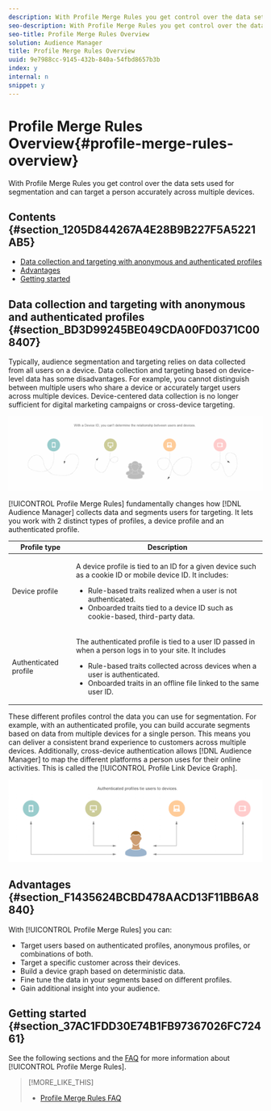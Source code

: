 ```yaml
---
description: With Profile Merge Rules you get control over the data sets used for segmentation and can target a person accurately across multiple devices.
seo-description: With Profile Merge Rules you get control over the data sets used for segmentation and can target a person accurately across multiple devices.
seo-title: Profile Merge Rules Overview
solution: Audience Manager
title: Profile Merge Rules Overview
uuid: 9e7988cc-9145-432b-840a-54fbd8657b3b
index: y
internal: n
snippet: y
---
```


# Profile Merge Rules Overview{#profile-merge-rules-overview}

With Profile Merge Rules you get control over the data sets used for segmentation and can target a person accurately across multiple devices.

## Contents {#section_1205D844267A4E28B9B227F5A5221AB5}

<!-- 

profile-link-intro.xml

 -->

* [Data collection and targeting with anonymous and authenticated profiles](../../c-features/profile-merge-rules/merge-rules-overview.md#section_BD3D99245BE049CDA00FD0371C008407) 
* [Advantages](../../c-features/profile-merge-rules/merge-rules-overview.md#section_F1435624BCBD478AACD13F11BB6A8840) 
* [Getting started](../../c-features/profile-merge-rules/merge-rules-overview.md#section_37AC1FDD30E74B1FB97367026FC72461)

## Data collection and targeting with anonymous and authenticated profiles {#section_BD3D99245BE049CDA00FD0371C008407}

Typically, audience segmentation and targeting relies on data collected from all users on a device. Data collection and targeting based on device-level data has some disadvantages. For example, you cannot distinguish between multiple users who share a device or accurately target users across multiple devices. Device-centered data collection is no longer sufficient for digital marketing campaigns or cross-device targeting.

![](assets/unauthenticated2.png)

[!UICONTROL Profile Merge Rules] fundamentally changes how [!DNL Audience Manager] collects data and segments users for targeting. It lets you work with 2 distinct types of profiles, a device profile and an authenticated profile.

<table id="table_CE98C0E32A964B27804736A896233869"> 
 <thead> 
  <tr> 
   <th colname="col1" class="entry"> Profile type </th> 
   <th colname="col2" class="entry"> Description </th> 
  </tr> 
 </thead>
 <tbody> 
  <tr> 
   <td colname="col1"> Device profile </td> 
   <td colname="col2"> <p>A device profile is tied to an ID for a given device such as a cookie ID or mobile device ID. It includes: </p> <p> 
     <ul id="ul_0420875DE65E44FFAC76E0DD205CFEC4"> 
      <li id="li_044AD85C644A41FB8EF48164BAC0CE34">Rule-based traits realized when a user is not authenticated. </li> 
      <li id="li_984D9790A6984139AFCFC2DFE4DF1BFC">Onboarded traits tied to a device ID such as cookie-based, third-party data. </li> 
     </ul> </p> </td> 
  </tr> 
  <tr> 
   <td colname="col1"> Authenticated profile </td> 
   <td colname="col2"> <p>The authenticated profile is tied to a user ID passed in when a person logs in to your site. It includes </p> 
    <ul id="ul_18319CAA875148DBAE095134D42637B3"> 
     <li id="li_E24BD33E049849E5A594B0750F530475">Rule-based traits collected across devices when a user is authenticated. </li> 
     <li id="li_531AC9E0EC9D45108457FEC8E8D4E66C">Onboarded traits in an offline file linked to the same user ID. </li> 
    </ul> </td> 
  </tr> 
 </tbody> 
</table>

These different profiles control the data you can use for segmentation. For example, with an authenticated profile, you can build accurate segments based on data from multiple devices for a single person. This means you can deliver a consistent brand experience to customers across multiple devices. Additionally, cross-device authentication allows [!DNL Audience Manager] to map the different platforms a person uses for their online activities. This is called the [!UICONTROL Profile Link Device Graph].

![](assets/authenticated2.png)

## Advantages {#section_F1435624BCBD478AACD13F11BB6A8840}

With [!UICONTROL Profile Merge Rules] you can:

* Target users based on authenticated profiles, anonymous profiles, or combinations of both. 
* Target a specific customer across their devices. 
* Build a device graph based on deterministic data. 
* Fine tune the data in your segments based on different profiles. 
* Gain additional insight into your audience.

## Getting started {#section_37AC1FDD30E74B1FB97367026FC72461}

See the following sections and the [FAQ](../../faq/faq-profile-merge.md#concept_C8E29A974E194B62B0BAC1CCDD0DF4FF) for more information about [!UICONTROL Profile Merge Rules]. 

>[!MORE_LIKE_THIS]
>
>* [Profile Merge Rules FAQ](../../faq/faq-profile-merge.md#concept_C8E29A974E194B62B0BAC1CCDD0DF4FF)

